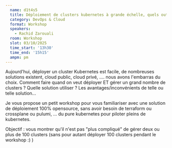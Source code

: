 ```yaml
---
  name: d1t4s5
  title: Déploiement de clusters kubernetes à grande échelle, quels outils à utiliser et comment
  category: DevOps & Cloud
  format: Workshop
  speakers: 
    - Rachid Zarouali
  room: Workshop
  slot: 03/10/2025
  time_start: '13h30'
  time_end: '15h15'
  ampm: pm
---
```

Aujourd'hui, déployer un cluster Kubernetes est facile, de nombreuses solutions existent, cloud public, cloud privé, .... nous avons l'embarras du choix. Comment faire quand on veut déployer ET gérer un grand nombre de clusters ? Quelle solution utiliser ? Les avantages/inconvénients de telle ou telle solution...

Je vous propose un petit workshop pour vous familiariser avec une solution de déploiement 100% opensource, sans avoir besoin de terraform ou crossplane ou pulumi, ... du pure kubernetes pour piloter pleins de kubernetes.

Objectif : vous montrer qu'il n'est pas "plus compliqué" de gérer deux ou plus de 100 clusters (sans pour autant déployer 100 clusters pendant le workshop :) )